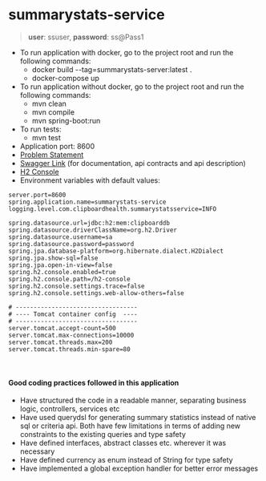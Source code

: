 # summarystats-service

> **user**: ssuser, **password**: ss@Pass1

- To run application with docker, go to the project root and run the following commands:
  - docker build --tag=summarystats-server:latest .
  - docker-compose up
- To run application without docker, go to the project root and run the following commands:
    - mvn clean
    - mvn compile
    - mvn spring-boot:run
- To run tests:
  - mvn test
- Application port: 8600
- [Problem Statement](https://docs.google.com/document/d/1VLeLbYSCdOmZzjNmKIcpguEtABO8aeQSmmnq0LOSmC8/edit)
- [Swagger Link](http://localhost:8600/swagger-ui.html) (for documentation, api contracts and api description)
- [H2 Console](http://localhost:8600/h2-console)
- Environment variables with default values:
```properties
server.port=8600
spring.application.name=summarystats-service
logging.level.com.clipboardhealth.summarystatsservice=INFO

spring.datasource.url=jdbc:h2:mem:clipboarddb
spring.datasource.driverClassName=org.h2.Driver
spring.datasource.username=sa
spring.datasource.password=password
spring.jpa.database-platform=org.hibernate.dialect.H2Dialect
spring.jpa.show-sql=false
spring.jpa.open-in-view=false
spring.h2.console.enabled=true
spring.h2.console.path=/h2-console
spring.h2.console.settings.trace=false
spring.h2.console.settings.web-allow-others=false

# ----------------------------------
# ---- Tomcat container config  ----
# ----------------------------------
server.tomcat.accept-count=500
server.tomcat.max-connections=10000
server.tomcat.threads.max=200
server.tomcat.threads.min-spare=80
```
<br>

#### Good coding practices followed in this application

- Have structured the code in a readable manner, separating business logic, controllers, services etc
- Have used querydsl for generating summary statistics instead of native sql or criteria api. Both have few limitations in terms of adding new constraints to the existing queries and type safety
- Have defined interfaces, abstract classes etc. wherever it was necessary
- Have defined currency as enum instead of String for type safety
- Have implemented a global exception handler for better error messages

